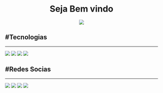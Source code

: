 <h1 align="center">Seja Bem vindo</h1>
<p align="center">
  <a href="https://github.com/wagnerlimanet">
	<img src="https://readme-typing-svg.herokuapp.com?lines=Me+chamo+Renato+Sancho;Sou+Mecatrônico+Industrial,+Automação+Industrial,+Robótica+Industrial+!&center=true&width=780&height=45">
  </a>
</p>
</p>
<h2>#Tecnologias</h2>
<hr />

<img src="https://img.shields.io/badge/HTML5-orange?style=for-the-badge&logo=HTML5&logoColor=white" />
<img src="https://img.shields.io/badge/CSS3-blue?style=for-the-badge&logo=CSS3&logoColor=white" />
<img src="https://img.shields.io/badge/BOOTSTRAP-red?style=for-the-badge&logo=BOOTSTRAP&logoColor=white" />
<img src="https://img.shields.io/badge/GITHUB-black?style=for-the-badge&logo=GITHUB&logoColor=white" />

<h2>#Redes Socias</h2>
<hr />

<img src="https://img.shields.io/badge/FACEBOOK-blue?style=for-the-badge&logo=FACEBOOK&logoColor=white" />
<img src="https://img.shields.io/badge/INSTAGRAM-pink?style=for-the-badge&logo=INSTAGRAM&logoColor=white" />
<img src="https://img.shields.io/badge/LINKEDIN-blue?style=for-the-badge&logo=LINKEDIN&logoColor=white" />
<img src="https://img.shields.io/badge/YOUTUBE-red?style=for-the-badge&logo=YOUTUBE&logoColor=white" />

<!--
**SanchoGitHub/SanchoGitHub** is a ✨ _special_ ✨ repository because its `README.md` (this file) appears on your GitHub profile.

Here are some ideas to get you started:

- 🔭 I’m currently working on ...
- 🌱 I’m currently learning ...
- 👯 I’m looking to collaborate on ...
- 🤔 I’m looking for help with ...
- 💬 Ask me about ...
- 📫 How to reach me: ...
- 😄 Pronouns: ...
- ⚡ Fun fact: ...
-->
